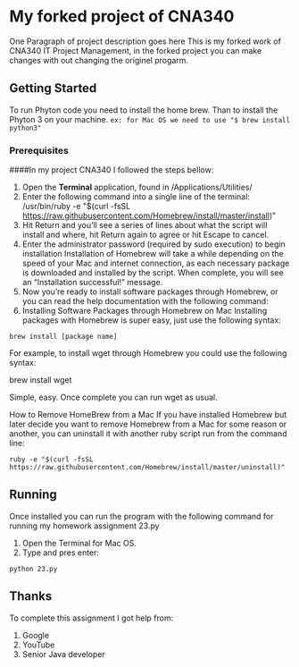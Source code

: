 # My forked project of CNA340

One Paragraph of project description goes here
This is my forked work of CNA340 IT Project Management, in the forked  project you can make changes with out changing the originel progarm.

## Getting Started

To run Phyton code you need to install the home brew. Than to install the Phyton 3 on your machine.
```ex: for Mac OS we need to use "$ brew install python3"```
### Prerequisites

####In my project CNA340 I followed the steps bellow:
1. Open the **Terminal** application, found in /Applications/Utilities/
2. Enter the following command into a single line of the terminal:
/usr/bin/ruby -e "$(curl -fsSL https://raw.githubusercontent.com/Homebrew/install/master/install)"
3. Hit Return and you’ll see a series of lines about what the script will install and where, hit Return again to agree or hit Escape to cancel.
4. Enter the administrator password (required by sudo execution) to begin installation
Installation of Homebrew will take a while depending on the speed of your Mac and internet connection, as each necessary package is downloaded and installed by the script.
When complete, you will see an “Installation successful!” message.
5. Now you’re ready to install software packages through Homebrew, or you can read the help documentation with the following command:
6. Installing Software Packages through Homebrew on Mac
Installing packages with Homebrew is super easy, just use the following syntax:

```
brew install [package name]
```

For example, to install wget through Homebrew you could use the following syntax:

brew install wget

Simple, easy. Once complete you can run wget as usual.

How to Remove HomeBrew from a Mac
If you have installed Homebrew but later decide you want to remove Homebrew from a Mac for some reason or another, you can uninstall it with another ruby script run from the command line:

```
ruby -e "$(curl -fsSL https://raw.githubusercontent.com/Homebrew/install/master/uninstall)"
```

## Running
Once installed you can run the program with the following command
for running my homework assignment 23.py
1. Open the Terminal for Mac OS.
2. Type and pres enter:
```
python 23.py
```

## Thanks
To complete this assignment I got help from: 
1. Google
2. YouTube
3. Senior Java developer